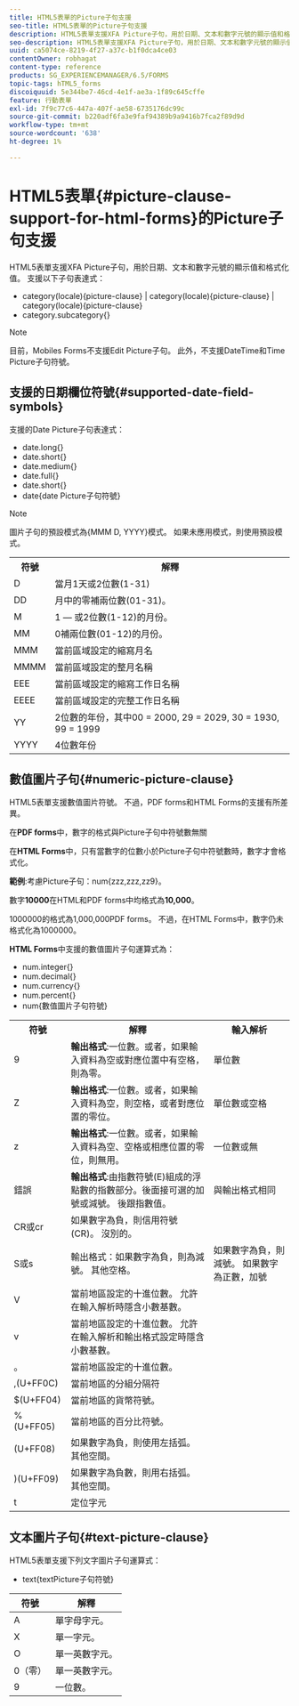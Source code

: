 ```yaml
---
title: HTML5表單的Picture子句支援
seo-title: HTML5表單的Picture子句支援
description: HTML5表單支援XFA Picture子句，用於日期、文本和數字元號的顯示值和格式化值。
seo-description: HTML5表單支援XFA Picture子句，用於日期、文本和數字元號的顯示值和格式化值。
uuid: ca5074ce-8219-4f27-a37c-b1f0dca4ce03
contentOwner: robhagat
content-type: reference
products: SG_EXPERIENCEMANAGER/6.5/FORMS
topic-tags: hTML5_forms
discoiquuid: 5e344be7-46cd-4e1f-ae3a-1f89c645cffe
feature: 行動表單
exl-id: 7f9c77c6-447a-407f-ae58-6735176dc99c
source-git-commit: b220adf6fa3e9faf94389b9a9416b7fca2f89d9d
workflow-type: tm+mt
source-wordcount: '638'
ht-degree: 1%

---
```


# HTML5表單{#picture-clause-support-for-html-forms}的Picture子句支援

HTML5表單支援XFA Picture子句，用於日期、文本和數字元號的顯示值和格式化值。 支援以下子句表達式：

* category(locale){picture-clause} | category(locale){picture-clause} | category(locale){picture-clause}
* category.subcategory{}

>[!NOTE]
>
>目前，Mobiles Forms不支援Edit Picture子句。 此外，不支援DateTime和Time Picture子句符號。

## 支援的日期欄位符號{#supported-date-field-symbols}

支援的Date Picture子句表達式：

* date.long{}
* date.short{}
* date.medium{}
* date.full{}
* date.short{}
* date{date Picture子句符號}

>[!NOTE]
>
>圖片子句的預設模式為{MMM D, YYYY}模式。 如果未應用模式，則使用預設模式。

<table>
 <tbody>
  <tr>
   <th><strong>符號</strong></th>
   <th>解釋</th>
  </tr>
  <tr>
   <td>D</td>
   <td>當月1天或2位數(1-31)</td>
  </tr>
  <tr>
   <td>DD</td>
   <td>月中的零補兩位數(01-31)。<br /> </td>
  </tr>
  <tr>
   <td>M</td>
   <td>1 — 或2位數(1-12)的月份。<br /> </td>
  </tr>
  <tr>
   <td>MM</td>
   <td>0補兩位數(01-12)的月份。<br /> </td>
  </tr>
  <tr>
   <td>MMM</td>
   <td>當前區域設定的縮寫月名<br /> </td>
  </tr>
  <tr>
   <td>MMMM</td>
   <td>當前區域設定的整月名稱<br /> </td>
  </tr>
  <tr>
   <td>EEE</td>
   <td>當前區域設定的縮寫工作日名稱<br /> </td>
  </tr>
  <tr>
   <td>EEEE</td>
   <td>當前區域設定的完整工作日名稱<br /> </td>
  </tr>
  <tr>
   <td>YY</td>
   <td>2位數的年份，其中00 = 2000, 29 = 2029, 30 = 1930, 99 = 1999<br /> </td>
  </tr>
  <tr>
   <td>YYYY</td>
   <td>4位數年份<br /> </td>
  </tr>
 </tbody>
</table>

## 數值圖片子句{#numeric-picture-clause}

HTML5表單支援數值圖片符號。 不過，PDF forms和HTML Forms的支援有所差異。

在&#x200B;**PDF forms**&#x200B;中，數字的格式與Picture子句中符號數無關

在&#x200B;**HTML Forms**&#x200B;中，只有當數字的位數小於Picture子句中符號數時，數字才會格式化。

**範例**:考慮Picture子句：num{zzz,zzz,zz9}。

數字&#x200B;**10000**&#x200B;在HTML和PDF forms中均格式為&#x200B;**10,000**。

1000000的格式為1,000,000PDF forms。 不過，在HTML Forms中，數字仍未格式化為1000000。

**HTML Forms**&#x200B;中支援的數值圖片子句運算式為：

* num.integer{}
* num.decimal{}
* num.currency{}
* num.percent{}
* num{數值圖片子句符號}

<table>
 <tbody>
  <tr>
   <th><strong>符號</strong></th>
   <th><strong>解釋</strong></th>
   <th>輸入解析</th>
  </tr>
  <tr>
   <td>9</td>
   <td><strong>輸出格式</strong>:一位數。或者，如果輸入資料為空或對應位置中有空格，則為零。<br /> </td>
   <td>單位數</td>
  </tr>
  <tr>
   <td>Z</td>
   <td><strong>輸出格式</strong>:一位數。或者，如果輸入資料為空，則空格，或者對應位置的零位。<br /> </td>
   <td>單位數或空格</td>
  </tr>
  <tr>
   <td>z</td>
   <td><strong>輸出格式</strong>:一位數。或者，如果輸入資料為空、空格或相應位置的零位，則無用。<br /> </td>
   <td>一位數或無</td>
  </tr>
  <tr>
   <td>錯誤</td>
   <td><strong>輸出格式</strong>:由指數符號(E)組成的浮點數的指數部分。後面接可選的加號或減號。 後跟指數值。<br /> </td>
   <td>與輸出格式相同</td>
  </tr>
  <tr>
   <td>CR或cr<br /> </td>
   <td>如果數字為負，則信用符號(CR)。 沒別的。</td>
   <td><br type="_moz" /> </td>
  </tr>
  <tr>
   <td>S或s<br /> </td>
   <td>輸出格式：如果數字為負，則為減號。 其他空格。<br /> </td>
   <td>如果數字為負，則減號。 如果數字為正數，加號</td>
  </tr>
  <tr>
   <td>V</td>
   <td>當前地區設定的十進位數。 允許在輸入解析時隱含小數基數。</td>
   <td><br type="_moz" /> </td>
  </tr>
  <tr>
   <td>v</td>
   <td>當前地區設定的十進位數。 允許在輸入解析和輸出格式設定時隱含小數基數。</td>
   <td><br type="_moz" /> </td>
  </tr>
  <tr>
   <td>。</td>
   <td>當前地區設定的十進位數。</td>
   <td><br type="_moz" /> </td>
  </tr>
  <tr>
   <td>,(U+FF0C)</td>
   <td>當前地區的分組分隔符</td>
   <td><br type="_moz" /> </td>
  </tr>
  <tr>
   <td>$(U+FF04)</td>
   <td>當前地區的貨幣符號。</td>
   <td><br type="_moz" /> </td>
  </tr>
  <tr>
   <td>%(U+FF05)</td>
   <td>當前地區的百分比符號。</td>
   <td><br type="_moz" /> </td>
  </tr>
  <tr>
   <td>(U+FF08)</td>
   <td>如果數字為負，則使用左括弧。 其他空間。</td>
   <td><br type="_moz" /> </td>
  </tr>
  <tr>
   <td>)(U+FF09)</td>
   <td>如果數字為負數，則用右括弧。 其他空間。</td>
   <td><br type="_moz" /> </td>
  </tr>
  <tr>
   <td>t</td>
   <td>定位字元</td>
   <td><br type="_moz" /> </td>
  </tr>
 </tbody>
</table>

## 文本圖片子句{#text-picture-clause}

HTML5表單支援下列文字圖片子句運算式：

* text{textPicture子句符號}

| **符號** | **解釋** |
|---|---|
| A | 單字母字元。 |
| X | 單一字元。 |
| O | 單一英數字元。 |
| 0（零） | 單一英數字元。 |
| 9 | 一位數。 |
